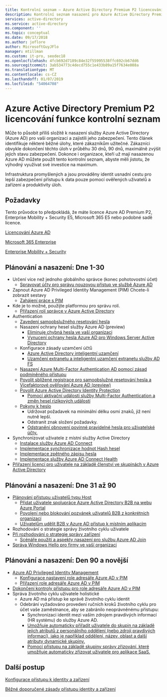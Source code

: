 ```yaml
---
title: Kontrolní seznam – Azure Active Directory Premium P2 licencování funkci | Dokumentace Microsoftu
description: Kontrolní seznam nasazení pro Azure Active Directory Premium P2 funkci nasazení na 30 dnů, 90 dnů a ještě dál.
services: active-directory
ms.service: active-directory
ms.component: ''
ms.topic: conceptual
ms.date: 09/17/2018
ms.author: joflore
author: MicrosoftGuyJFlo
manager: mtillman
ms.custom: it-pro, seodec18
ms.openlocfilehash: 4fcb692d7189c84e32f55995538ffc692cb67dd6
ms.sourcegitcommit: 3ab534773c4decd755c1e433b89a15f7634e088a
ms.translationtype: MT
ms.contentlocale: cs-CZ
ms.lasthandoff: 01/07/2019
ms.locfileid: "54064708"
---
```

# <a name="azure-active-directory-premium-p2-licensing-feature-checklist"></a>Azure Active Directory Premium P2 licencování funkce kontrolní seznam

Může to působit příliš složitě k nasazení služby Azure Active Directory (Azure AD) pro vaši organizaci a zajistili jeho zabezpečení. Tento článek identifikuje některé běžné úlohy, které zákazníkům užitečné. Zákazníci obvykle dokončení těchto úloh v průběhu 30 dnů, 90 dnů, maximálně zvýšit jejich stavu zabezpečení. Dokonce i organizace, kteří už mají nasazenou Azure AD můžete použít tento kontrolní seznam, abyste měli jistotu, že výhodný využívat své investice na maximum.

Infrastruktura promyšlených a jsou prováděny identit usnadní cestu pro lepší zabezpečení přístupu k data pouze pomocí ověřených uživatelů a zařízení a produktivity úloh.

## <a name="prerequisites"></a>Požadavky

Tento průvodce to předpokládá, že máte licence Azure AD Premium P2, Enterprise Mobility + Security E5, Microsoft 365 E5 nebo podobné sadě licence.

[Licencování Azure AD](https://azure.microsoft.com/pricing/details/active-directory/)

[Microsoft 365 Enterprise](https://www.microsoft.com/en-us/licensing/product-licensing/microsoft-365-enterprise)

[Enterprise Mobility + Security](https://www.microsoft.com/en-us/licensing/product-licensing/enterprise-mobility-security)

## <a name="plan-and-deploy-day-1-30"></a>Plánování a nasazení: Dne 1-30

- Určení více než jednoho globálního správce (konec pohotovostní účet)
   - [Spravovat účty pro správu nouzovou přístup ve službě Azure AD](../users-groups-roles/directory-emergency-access.md)
- Zapnout Azure AD Privileged Identity Management (PIM) Chcete-li zobrazit sestavy
   - [Zahájení práce s PIM](../privileged-identity-management/pim-getting-started.md)
- Kde je to možné, použijte platformou pro správu rolí.
   - [Přiřazení rolí správce v Azure Active Directory](../users-groups-roles/directory-assign-admin-roles.md)
- Authentication
   - [Zavedení samoobslužného resetování hesla](../authentication/howto-sspr-deployment.md)
   - Nasazení ochrany hesel služby Azure AD (preview)
      - [Eliminuje chybná hesla ve vaší organizaci](../authentication/concept-password-ban-bad.md)
      - [Vynucení ochrany hesla Azure AD pro Windows Server Active Directory](../authentication/concept-password-ban-bad-on-premises.md)
   - Konfigurace zásady uzamčení účtů
      - [Azure Active Directory inteligentní uzamčení](../authentication/howto-password-smart-lockout.md)
      - [Uzamčení extranetu a inteligentní uzamčení extranetu služby AD FS](/windows-server/identity/ad-fs/operations/configure-ad-fs-extranet-smart-lockout-protection)
   - [Nasazení Azure Multi-Factor Authentication AD pomocí zásad podmíněného přístupu](../authentication/howto-mfa-getstarted.md)
   - [Povolit sblížené registrace pro samoobslužné resetování hesla a Vícefaktorové ověřování Azure AD (preview)](../authentication/concept-registration-mfa-sspr-converged.md)
   - [Povolit Azure Active Directory Identity Protection](../identity-protection/enable.md)
      - [Pomocí aktivační události služby Multi-Factor Authentication a změn hesel rizikových událostí](../authentication/tutorial-risk-based-sspr-mfa.md)
   - [Pokyny k heslo](https://www.microsoft.com/research/publication/password-guidance/)
      - Udržovat požadavek na minimální délku osmi znaků, již není nutně lepší.
      - Odstranit znak složení požadavky.
      - [Odstranění obnovení povinné pravidelné hesla pro uživatelské účty.](../authentication/concept-sspr-policy.md#set-a-password-to-never-expire)
- Synchronizovat uživatele z místní služby Active Directory
   - [Instalace služby Azure AD Connect](../connect/active-directory-aadconnect-select-installation.md)
   - [Implementace synchronizace hodnot Hash hesel](../connect/active-directory-aadconnectsync-implement-password-hash-synchronization.md)
   - [Implementace zpětného zápisu hesla](../authentication/howto-sspr-writeback.md)
   - [Implementace služby Azure AD Connect Health](../connect-health/active-directory-aadconnect-health.md)
- [Přiřazení licencí pro uživatele na základě členství ve skupinách v Azure Active Directory](../users-groups-roles/licensing-groups-assign.md)

## <a name="plan-and-deploy-day-31-90"></a>Plánování a nasazení: Dne 31 až 90

- [Plánování přístupu uživatelů typu Host](../b2b/what-is-b2b.md)
   - [Přidat uživatele spolupráce Azure Active Directory B2B na webu Azure Portal](../b2b/add-users-administrator.md)
   - [Povolení nebo blokování pozvánek uživatelů B2B z konkrétních organizací](../b2b/allow-deny-list.md)
   - [Uživatelům udělit B2B v Azure AD přístup k místním aplikacím](../b2b/hybrid-cloud-to-on-premises.md)
- Rozhodování o strategie správy životního cyklu uživatele
- [Při rozhodování o strategie správy zařízení](../devices/overview.md)
   - [Scénáře použití a aspekty nasazení pro službu Azure AD Join](../devices/azureadjoin-plan.md)
- [Správa Windows Hello pro firmy ve vaší organizaci](/windows/security/identity-protection/hello-for-business/hello-manage-in-organization)

## <a name="plan-and-deploy-day-90-and-beyond"></a>Plánování a nasazení: Den 90 a novější

- [Azure AD Privileged Identity Management](../privileged-identity-management/pim-configure.md)
   - [Konfigurace nastavení role adresáře Azure AD v PIM](../privileged-identity-management/pim-how-to-change-default-settings.md)
   - [Přiřazení role adresáře Azure AD v PIM](../privileged-identity-management/pim-how-to-add-role-to-user.md)
- [Dokončení kontroly přístupu pro role adresáře Azure AD v PIM](../privileged-identity-management/pim-how-to-start-security-review.md)
- Správa životního cyklu uživatele holistické
   - Azure AD má přístup ke správě životního cyklu identit
   - Odebrání vyžadováno provedení ručních kroků životního cyklu pro účet vaše zaměstnance, aby se zabránilo neoprávněnému přístupu:
      - Synchronizaci identit mezi vaším zdrojem pravdivých informací (HR systému) do služby Azure AD.
      - [Umožňuje automaticky přiřadit uživatele do skupin na základě jejich atributů z personálního oddělení (nebo zdroji pravdivých informací), jako je například oddělení, název, oblast a další atributy dynamické skupiny.](../users-groups-roles/groups-dynamic-membership.md)
      - [Pomocí přístupu na základě skupiny správy zřizování, které umožňuje automaticky zřizovat uživatele pro aplikace SaaS.](../manage-apps/what-is-access-management.md)

## <a name="next-steps"></a>Další postup

[Konfigurace přístupu k identity a zařízení](https://docs.microsoft.com/microsoft-365/enterprise/microsoft-365-policies-configurations)

[Běžné doporučené zásady přístupu identity a zařízení](https://docs.microsoft.com/microsoft-365/enterprise/identity-access-policies)
